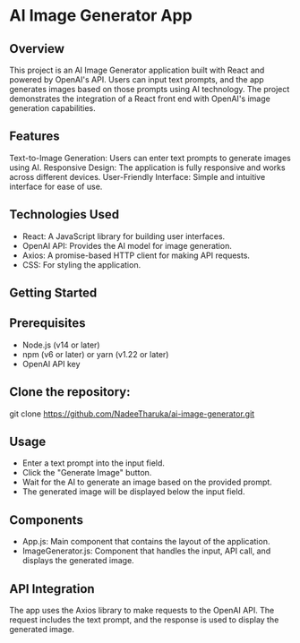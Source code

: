 # AI Image Generator App

## Overview

This project is an AI Image Generator application built with React and powered by OpenAI's API. Users can input text prompts, and the app generates images based on those prompts using AI technology. The project demonstrates the integration of a React front end with OpenAI's image generation capabilities.

## Features

Text-to-Image Generation: Users can enter text prompts to generate images using AI.
Responsive Design: The application is fully responsive and works across different devices.
User-Friendly Interface: Simple and intuitive interface for ease of use.

## Technologies Used

- React: A JavaScript library for building user interfaces.
- OpenAI API: Provides the AI model for image generation.
- Axios: A promise-based HTTP client for making API requests.
- CSS: For styling the application.

## Getting Started

## Prerequisites

- Node.js (v14 or later)
- npm (v6 or later) or yarn (v1.22 or later)
- OpenAI API key


## Clone the repository:


git clone https://github.com/NadeeTharuka/ai-image-generator.git

## Usage
- Enter a text prompt into the input field.
- Click the "Generate Image" button.
- Wait for the AI to generate an image based on the provided prompt.
- The generated image will be displayed below the input field.

## Components
- App.js: Main component that contains the layout of the application.
- ImageGenerator.js: Component that handles the input, API call, and displays the generated image.

## API Integration
The app uses the Axios library to make requests to the OpenAI API. The request includes the text prompt, and the response is used to display the generated image.